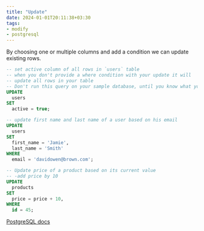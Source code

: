 ```yaml
---
title: "Update"
date: 2024-01-01T20:11:38+03:30
tags:
- modify
- postgresql
---
```

By choosing one or multiple columns and add a condition we can update
existing rows.

```sql
-- set active column of all rows in `users` table
-- when you don't provide a where condition with your update it will
-- update all rows in your table
-- Don't run this query on your sample database, until you know what you're doing
UPDATE
  users
SET
  active = true;

-- update first name and last name of a user based on his email
UPDATE
  users
SET
  first_name = 'Jamie',
  last_name = 'Smith'
WHERE
  email = 'davidowen@brown.com';

-- Update price of a product based on its current value
-- -add price by 10
UPDATE
  products
SET
  price = price + 10,
WHERE
  id = 45;
```
[PostgreSQL docs](https://www.postgresql.org/docs/current/sql-update.html)
